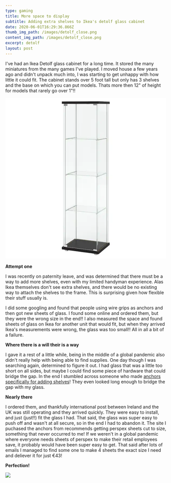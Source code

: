 ```yaml
---
type: gaming
title: More space to display
subtitle: Adding extra shelves to Ikea's detolf glass cabinet
date: 2020-06-01T16:29:36.866Z
thumb_img_path: /images/detolf_close.png
content_img_path: /images/detolf_close.png
excerpt: detolf
layout: post
---
```

I've had an Ikea Detolf glass cabinet for a long time. It stored the many miniatures from the many games I've played. I moved house a few years ago and didn't unpack much into, I was starting to get unhappy with how little it could fit. The cabinet stands over 5 foot tall but only has 3 shelves and the base on which you can put models. Thats more then 12" of height for models that rarely go over 1"!!

![Detolf cabinet](/images/detolf-glass-door-cabinet-black-brown__0625601_pe692387_s5.jpg.webp "Detolf cabinet")

**Attempt one**

I was recently on paternity leave, and was determined that there must be a way to add more shelves, even with my limited handyman experience. Alas Ikea themselves don't see extra shelves, and there would be no existing way to attach the shelves to the frame. This is surprising given how flexible their stuff usually is.

I did some googling and found that people using wire grips as anchors and then got new sheets of glass. I found some online and ordered them, but they were the wrong size in the end!! I also measured the space and found sheets of glass on Ikea for another unit that would fit, but when they arrived Ikea's measurements were wrong, the glass was too small!! All in all a bit of a failure.

**Where there is a will their is a way**

I gave it a rest of a little while, being in the middle of a global pandemic also didn't really help with being able to find supplies. One day though I was searching again, determined to figure it out. I had glass that was a little too short on all sides, but maybe I could find some piece of hardware that could bridge the gap. In the end I stumbled across someone who made [anchors specifically for adding shelves](https://www.ebay.ie/itm/Shelf-brackets-for-IKEA-DETOLF-add-extra-shelves/202647308227)! They even looked long enough to bridge the gap with my glass.

**Nearly there**

I ordered them, and thankfully international post between Ireland and the UK was still operating and they arrived quickly. They were easy to install, and just (just!!) fit the glass I had. That said, the glass was super easy to push off and wasn't at all secure, so in the end I had to abandon it. The site I puchased the anchors from recommends getting perspex sheets cut to size, something that never occurred to me! If we weren't in a global pandemic where everyone needs sheets of perspex to make their retail employees save, it probably would have been super easy to get. That said after lots of emails I managed to find some one to make 4 sheets the exact size I need and deliever it for just €43!

**Perfection!**

![](/images/detolf_full1.png)